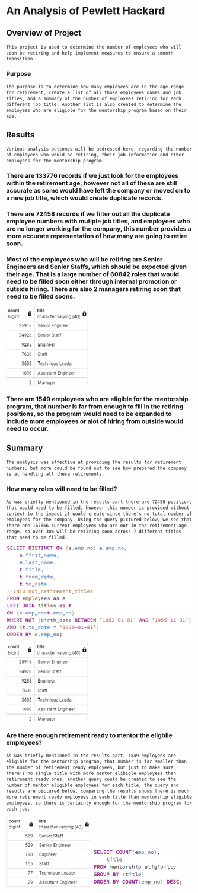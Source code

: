 # An Analysis of Pewlett Hackard

## Overview of Project
    This project is used to determine the number of employees who will soon be retiring and help implement measures to ensure a smooth transition.
### Purpose
    The purpose is to determine how many employees are in the age range for retirement, create a list of all those employees names and job titles, and a summary of the number of employees retiring for each different job title. Another list is also created to determine the employees who are eligible for the mentorship program based on their age.

## Results
    Various analysis outcomes will be addressed here, regarding the number of employees who would be retiring, their job information and other employees for the mentorship program.
### There are 133776 records if we just look for the employees within the retirement age, however not all of these are still accurate as some would have left the company or moved on to a new job title, which would create duplicate records.

### There are 72458 records if we filter out all the duplicate employee numbers with mutiple job titles, and employees who are no longer working for the company, this number provides a more accurate representation of how many are going to retire soon.
  
### Most of the employees who will be retiring are Senior Engineers and Senior Staffs, which should be expected given their age. That is a large number of 60842 roles that would need to be filled soon either through internal promotion or outside hiring. There are also 2 managers retiring soon that need to be filled soons.
![](/Resources/number_titles.png)
  
### There are 1549 employees who are eligible for the mentorship program, that number is far from enough to fill in the retiring positions, so the program would need to be expanded to include more employees or alot of hiring from outside would need to occur.

## Summary
    The analysis was effective at providing the results for retirement numbers, but more could be found out to see how prepared the company is at handling all these retirements.
### How many roles will need to be filled?
    As was briefly mentioned in the results part there are 72458 positions that would need to be filled, however this number is provided without context to the impact it would create since there's no total number of employees for the company. Using the query pictured below, we see that there are 167666 current employees who are not in the retirement age range. so over 30% will be retiring soon across 7 different titles that need to be filled.
![](/Resources/not_retire.png) ![](/Resources/number_titles.png)
### Are there enough retirement ready to mentor the eligbile employees?
    As was briefly mentioned in the results part, 1549 employees are eligible for the mentorship program, that number is far smaller than the number of retirement ready employees, but just to make sure there's no single title with more mentor elibigle employees than retirement ready ones, another query could be created to see the number of mentor eligible employees for each title, the query and results are pictured below, comparing the results shows there is much more retirement ready employees in each title than mentorship eligible employees, so there is certainly enough for the mentorship program for each job.
![](/Resources/mentor_titles.png) ![](/Resources/mentor_query.png)
